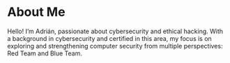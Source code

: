 # About Me

Hello! I’m Adrián, passionate about cybersecurity and ethical hacking. With a background in cybersecurity and certified in this area, my focus is on exploring and strengthening computer security from multiple perspectives: Red Team and Blue Team.
